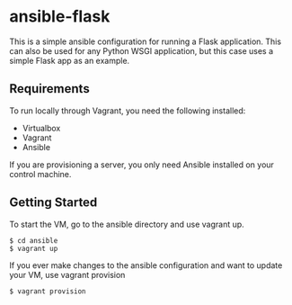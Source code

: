 ansible-flask
=======================

This is a simple ansible configuration for running a Flask application. This can also be used for any Python WSGI application, but this case uses a simple Flask app as an example.


Requirements
------

To run locally through Vagrant, you need the following installed:

* Virtualbox
* Vagrant
* Ansible

If you are provisioning a server, you only need Ansible installed on your control machine.


Getting Started
------

To start the VM, go to the ansible directory and use vagrant up.

    $ cd ansible
    $ vagrant up
    
If you ever make changes to the ansible configuration and want to update your VM, use vagrant provision

    $ vagrant provision
    


